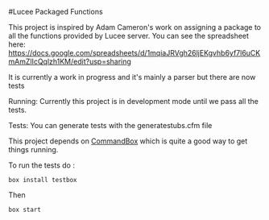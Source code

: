 #Lucee Packaged Functions

This project is inspired by Adam Cameron's work on assigning a package to all the functions provided by Lucee server. You can see the spreadsheet here: https://docs.google.com/spreadsheets/d/1mqiaJRVgh26ljEKgvhb6yf7l6uCKmAmZlIcQqlzh1KM/edit?usp=sharing


It is currently a work in progress and it's mainly a parser but there are now tests


Running:
Currently this project is in development mode until we pass all the tests. 

Tests:
You can generate tests with the generatestubs.cfm file 

This project depends on [CommandBox](http://www.ortussolutions.com/products/commandbox) which is quite a good way to get things running. 

To run the tests do :

	box install testbox

Then 

	box start

 
